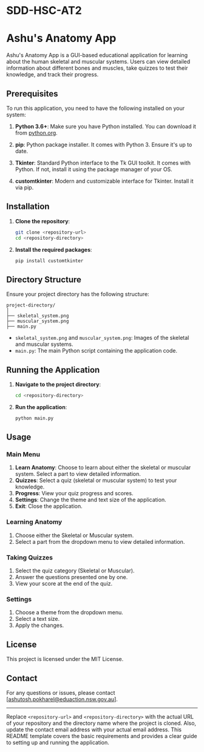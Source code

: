 # SDD-HSC-AT2

# Ashu's Anatomy App

Ashu's Anatomy App is a GUI-based educational application for learning about the human skeletal and muscular systems. Users can view detailed information about different bones and muscles, take quizzes to test their knowledge, and track their progress.

## Prerequisites

To run this application, you need to have the following installed on your system:

1. **Python 3.6+**: Make sure you have Python installed. You can download it from [python.org](https://www.python.org/downloads/).

2. **pip**: Python package installer. It comes with Python 3. Ensure it's up to date.

3. **Tkinter**: Standard Python interface to the Tk GUI toolkit. It comes with Python. If not, install it using the package manager of your OS.

4. **customtkinter**: Modern and customizable interface for Tkinter. Install it via pip.

## Installation

1. **Clone the repository**:
   ```sh
   git clone <repository-url>
   cd <repository-directory>
   ```

2. **Install the required packages**:
   ```sh
   pip install customtkinter
   ```

## Directory Structure

Ensure your project directory has the following structure:

```
project-directory/
│
├── skeletal_system.png
├── muscular_system.png
├── main.py
```

- `skeletal_system.png` and `muscular_system.png`: Images of the skeletal and muscular systems.
- `main.py`: The main Python script containing the application code.

## Running the Application

1. **Navigate to the project directory**:
   ```sh
   cd <repository-directory>
   ```

2. **Run the application**:
   ```sh
   python main.py
   ```

## Usage

### Main Menu

1. **Learn Anatomy**: Choose to learn about either the skeletal or muscular system. Select a part to view detailed information.
2. **Quizzes**: Select a quiz (skeletal or muscular system) to test your knowledge.
3. **Progress**: View your quiz progress and scores.
4. **Settings**: Change the theme and text size of the application.
5. **Exit**: Close the application.

### Learning Anatomy

1. Choose either the Skeletal or Muscular system.
2. Select a part from the dropdown menu to view detailed information.

### Taking Quizzes

1. Select the quiz category (Skeletal or Muscular).
2. Answer the questions presented one by one.
3. View your score at the end of the quiz.

### Settings

1. Choose a theme from the dropdown menu.
2. Select a text size.
3. Apply the changes.

## License

This project is licensed under the MIT License.

## Contact

For any questions or issues, please contact [ashutosh.pokharel@eduaction.nsw.gov.au].

---

Replace `<repository-url>` and `<repository-directory>` with the actual URL of your repository and the directory name where the project is cloned. Also, update the contact email address with your actual email address. This README template covers the basic requirements and provides a clear guide to setting up and running the application.
